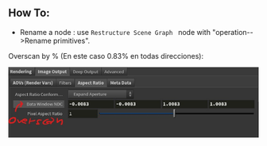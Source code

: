 

## How To:

- Rename a node : use `Restructure Scene Graph ` node with "operation-->Rename primitives".

Overscan by % (En este caso 0.83% en todas direcciones):   

![Karma Overscan](./images/karma_overscan.jpg)
